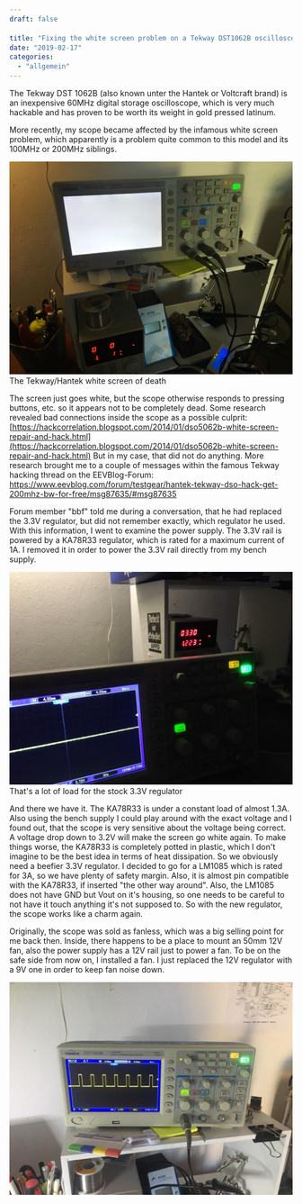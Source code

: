 ```yaml
---
draft: false

title: "Fixing the white screen problem on a Tekway DST1062B oscilloscope"
date: "2019-02-17"
categories: 
  - "allgemein"
---
```


The Tekway DST 1062B (also known unter the Hantek or Voltcraft brand) is an inexpensive 60MHz digital storage oscilloscope, which is very much hackable and has proven to be worth its weight in gold pressed latinum.

More recently, my scope became affected by the infamous white screen problem, which apparently is a problem quite common to this model and its 100MHz or 200MHz siblings.

![](images/white_screen.jpg) The Tekway/Hantek white screen of death

The screen just goes white, but the scope otherwise responds to pressing buttons, etc. so it appears not to be completely dead. Some research revealed bad connections inside the scope as a possible culprit: [https://hackcorrelation.blogspot.com/2014/01/dso5062b-white-screen-repair-and-hack.html](https://hackcorrelation.blogspot.com/2014/01/dso5062b-white-screen-repair-and-hack.html) But in my case, that did not do anything. More research brought me to a couple of messages within the famous Tekway hacking thread on the EEVBlog-Forum: https://www.eevblog.com/forum/testgear/hantek-tekway-dso-hack-get-200mhz-bw-for-free/msg87635/#msg87635

Forum member "bbf" told me during a conversation, that he had replaced the 3.3V regulator, but did not remember exactly, which regulator he used. With this information, I went to examine the power supply. The 3.3V rail is powered by a KA78R33 regulator, which is rated for a maximum current of 1A. I removed it in order to power the 3.3V rail directly from my bench supply.

![](images/photo_2019-02-12_17-33-18.jpg) That's a lot of load for the stock 3.3V regulator

And there we have it. The KA78R33 is under a constant load of almost 1.3A. Also using the bench supply I could play around with the exact voltage and I found out, that the scope is very sensitive about the voltage being correct. A voltage drop down to 3.2V will make the screen go white again. To make things worse, the KA78R33 is completely potted in plastic, which I don't imagine to be the best idea in terms of heat dissipation. So we obviously need a beefier 3.3V regulator. I decided to go for a LM1085 which is rated for 3A, so we have plenty of safety margin. Also, it is almost pin compatible with the KA78R33, if inserted "the other way around". Also, the LM1085 does not have GND but Vout on it's housing, so one needs to be careful to not have it touch anything it's not supposed to. So with the new regulator, the scope works like a charm again.

Originally, the scope was sold as fanless, which was a big selling point for me back then. Inside, there happens to be a place to mount an 50mm 12V fan, also the power supply has a 12V rail just to power a fan. To be on the safe side from now on, I installed a fan. I just replaced the 12V regulator with a 9V one in order to keep fan noise down.

![scope_ok_again](images/scope_ok_again.jpg)
